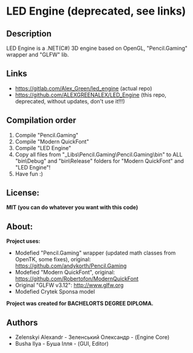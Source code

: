 # LED Engine (deprecated, see links)

## Description
LED Engine is a .NET(C#) 3D engine based on OpenGL, "Pencil.Gaming" wrapper and "GLFW" lib.

## Links
* https://gitlab.com/Alex_Green/led_engine (actual repo)
* https://github.com/ALEXGREENALEX/LED_Engine (this repo, deprecated, without updates, don't use it!!!)

## Compilation order

1. Compile "Pencil.Gaming"
2. Compile "Modern QuickFont"
3. Compile "LED Engine"
4. Copy all files from "_Libs\Pencil.Gaming\Pencil.Gaming\bin" to ALL "bin\Debug" and "bin\Release" folders for "Modern QuickFont" and "LED Engine"!
5. Have fun :)

## License:
**MIT (you can do whatever you want with this code)**

## About:
**Project uses:**

- Modefied "Pencil.Gaming" wrapper (updated math classes from OpenTK, some fixes), original: https://github.com/andykorth/Pencil.Gaming
- Modefied "Modern QuickFont", original: https://github.com/Robertofon/ModernQuickFont
- Original "GLFW v3.12": http://www.glfw.org
- Modefied Crytek Sponsa model

**Project was created for BACHELORТS DEGREE DIPLOMA.**

## Authors

- Zelenskyi Alexandr - Зеленський Олександр - (Engine Core)
- Busha Ilya - Буша Ілля - (GUI, Editor)

